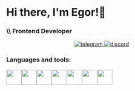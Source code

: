 <div id="header" aling="center">
  <h1>Hi there, I'm Egor!👋</h1>
  <h3>\\ Frontend Developer</h3>
</div>

<div id="social" align="center">
  <a href="https://t.me/egriv">
    <img src="https://img.shields.io/badge/telegram-blue?logo=telegram&logoColor=white&style=for-the-badge"
      alt="telegram">
  </a>
  <a href="https://discordapp.com/users/1086168108575760445/">
    <img src="https://img.shields.io/badge/discord-blue?logo=discord&logoColor=white&style=for-the-badge"
      alt="discord">
  </a>
</div>

<h3>Languages and tools:</h3>
<div id="icons" style="display: flex;">
  <img src="https://cdn.jsdelivr.net/gh/devicons/devicon@latest/icons/javascript/javascript-original.svg" width="40"
    height="40" />
  <img src="https://cdn.jsdelivr.net/gh/devicons/devicon@latest/icons/html5/html5-original-wordmark.svg" width="40"
    height="40" />
  <img src="https://cdn.jsdelivr.net/gh/devicons/devicon@latest/icons/css3/css3-original-wordmark.svg" width="40"
    height="40" />
  <img src="https://cdn.jsdelivr.net/gh/devicons/devicon@latest/icons/sass/sass-original.svg" width="40"
    height="40" />
  <img src="https://cdn.jsdelivr.net/gh/devicons/devicon@latest/icons/git/git-original-wordmark.svg" width="40"
    height="40" />
  <img src="https://cdn.jsdelivr.net/gh/devicons/devicon@latest/icons/gulp/gulp-plain.svg" width="40" height="40" />
  <img src="https://cdn.jsdelivr.net/gh/devicons/devicon@latest/icons/vitejs/vitejs-original.svg" width="40"
    height="40" />
</div>


